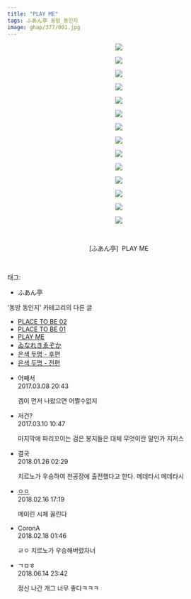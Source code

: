 ```yaml
---
title: "PLAY ME"
tags: ふあん亭 동방_동인지
image: ghap/377/001.jpg
---
```

<div class="article">
<p style="text-align: center; clear: none; float: none;"><img src="{{ site.nasurl }}/ghap/377/001.jpg"/></p>
<p style="text-align: center; clear: none; float: none;"><img src="{{ site.nasurl }}/ghap/377/002.jpg"/></p>
<p style="text-align: center; clear: none; float: none;"><img src="{{ site.nasurl }}/ghap/377/003.jpg"/></p>
<p style="text-align: center; clear: none; float: none;"><img src="{{ site.nasurl }}/ghap/377/004.jpg"/></p>
<p style="text-align: center; clear: none; float: none;"><img src="{{ site.nasurl }}/ghap/377/005.jpg"/></p>
<p style="text-align: center; clear: none; float: none;"><img src="{{ site.nasurl }}/ghap/377/006.jpg"/></p>
<p style="text-align: center; clear: none; float: none;"><img src="{{ site.nasurl }}/ghap/377/007.jpg"/></p>
<p style="text-align: center; clear: none; float: none;"><img src="{{ site.nasurl }}/ghap/377/008.jpg"/></p>
<p style="text-align: center; clear: none; float: none;"><img src="{{ site.nasurl }}/ghap/377/009.jpg"/></p>
<p style="text-align: center; clear: none; float: none;"><img src="{{ site.nasurl }}/ghap/377/010.jpg"/></p>
<p style="text-align: center; clear: none; float: none;"><img src="{{ site.nasurl }}/ghap/377/011.jpg"/></p>
<p style="text-align: center; clear: none; float: none;"><img src="{{ site.nasurl }}/ghap/377/012.jpg"/></p>
<p style="text-align: center; clear: none; float: none;"><img src="{{ site.nasurl }}/ghap/377/013.jpg"/></p>
<p style="text-align: center; clear: none; float: none;"><img src="{{ site.nasurl }}/ghap/377/014.jpg"/></p>
<p style="text-align: center; clear: none; float: none;"><br/></p>
<p style="text-align: center; clear: none; float: none;">[ふあん亭]  PLAY ME</p>
<p><br/></p>
</div><div class="tagTrail">
<p>태그: </p>
<ul>
<li>ふあん亭</li>
</ul>
</div><div class="another">
<p>'동방 동인지' 카테고리의 다른 글</p>
<ul>
<li><a href="/2016-06-20-ghap_379">PLACE TO BE 02</a></li>
<li><a href="/2016-06-20-ghap_378">PLACE TO BE 01</a></li>
<li><a href="/2016-06-20-ghap_377">PLAY ME</a></li>
<li><a href="/2016-06-20-ghap_376">ゐなれきゑぞか</a></li>
<li><a href="/2016-06-20-ghap_375">은색 두명 - 후편</a></li>
<li><a href="/2016-06-20-ghap_374">은색 두명 - 전편</a></li>
</ul>
</div><div class="cb_module cb_fluid">
<div class="cb_wrt cb_profile">
<div class="comment">
<ul>
<li class="cb_thumb_off" id="comment14934415">
<div class="cb_comment_area">
<div class="cb_info_area">
<div class="cb_section">
<span class="cb_nick_name">어째서</span>
</div>
<div class="cb_section">
<span class="cb_date">2017.03.08 20:43 </span>
</div>
</div>
<div class="cb_dsc_comment">
<p class="cb_dsc">
											겜이 먼저 나왔으면 어쩔수없지
										</p>
</div>
</div></li>
<li class="cb_thumb_off" id="comment14935630">
<div class="cb_comment_area">
<div class="cb_info_area">
<div class="cb_section">
<span class="cb_nick_name">저건?</span>
</div>
<div class="cb_section">
<span class="cb_date">2017.03.10 10:47 </span>
</div>
</div>
<div class="cb_dsc_comment">
<p class="cb_dsc">
											마지막에 파리꼬이는 검은 봉지들은 대체 무엇이란 말인가 지저스
										</p>
</div>
</div></li>
<li class="cb_thumb_off" id="comment15183168">
<div class="cb_comment_area">
<div class="cb_info_area">
<div class="cb_section">
<span class="cb_nick_name">결국</span>
</div>
<div class="cb_section">
<span class="cb_date">2018.01.26 02:29 </span>
</div>
</div>
<div class="cb_dsc_comment">
<p class="cb_dsc">
											치르노가 우승하여 천공장에 출전했다고 한다. 메데타시 메데타시
										</p>
</div>
</div></li>
<li class="cb_thumb_off" id="comment15200588">
<div class="cb_comment_area">
<div class="cb_info_area">
<div class="cb_section">
<span class="cb_nick_name"> <a href="http://http:/ㄱㄷ극딧ㅇ7z8au1bh" onclick="return openLinkInNewWindow(this)">ㅇㅇ</a></span>
</div>
<div class="cb_section">
<span class="cb_date">2018.02.16 17:19 </span>
</div>
</div>
<div class="cb_dsc_comment">
<p class="cb_dsc">
											메이린 시체 꼴린다
										</p>
</div>
</div></li>
<li class="cb_thumb_off" id="comment15201209">
<div class="cb_comment_area">
<div class="cb_info_area">
<div class="cb_section">
<span class="cb_nick_name">CoronA</span>
</div>
<div class="cb_section">
<span class="cb_date">2018.02.18 01:46 </span>
</div>
</div>
<div class="cb_dsc_comment">
<p class="cb_dsc">
											ㄹㅇ 치르노가 우승해버렸자너
										</p>
</div>
</div></li>
<li class="cb_thumb_off" id="comment15270766">
<div class="cb_comment_area">
<div class="cb_info_area">
<div class="cb_section">
<span class="cb_nick_name">ㄱㅁㅎ</span>
</div>
<div class="cb_section">
<span class="cb_date">2018.06.14 23:42 </span>
</div>
</div>
<div class="cb_dsc_comment">
<p class="cb_dsc">
											정신 나간 개그 너무 좋다ㅋㅋㅋ
										</p>
</div>
</div></li>
</ul>
</div>
</div><!-- commentList close -->
</div>